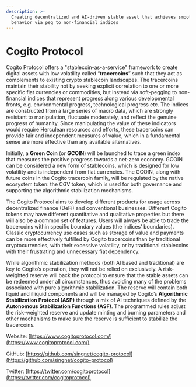 ```yaml
---
description: >-
  Creating decentralized and AI-driven stable asset that achieves smooth price
  behavior via peg to non-financial indices
---
```


# Cogito Protocol

Cogito Protocol offers a "stablecoin-as-a-service" framework to create digital assets with low volatility called “**tracercoins**” such that they act as complements to existing crypto stablecoin landscapes. The tracercoins maintain their stability not by seeking explicit correlation to one or more specific fiat currencies or commodities, but instead via soft-pegging to non-financial indices that represent progress along various developmental fronts, e.g. environmental progress, technological progress etc. The indices are constructed from a large series of macro data, which are strongly resistant to manipulation, fluctuate moderately, and reflect the genuine progress of humanity. Since manipulating the value of these indicators would require Herculean resources and efforts, these tracercoins can provide fair and independent measures of value, which in a fundamental sense are more effective than any available alternatives.&#x20;

Initially, a **Green Coin** (or **GCOIN**) will be launched to trace a green index that measures the positive progress towards a net-zero economy. GCOIN can be considered a new form of stablecoins, which is designed for low volatility and is independent from fiat currencies. The GCOIN, along with future coins in the Cogito tracercoin family, will be regulated by the native ecosystem token: the CGV token, which is used for both governance and supporting the algorithmic stabilization mechanisms.

The Cogito Protocol aims to develop different products for usage across decentralized finance (DeFi) and conventional businesses. Different Cogito tokens may have different quantitative and qualitative properties but there will also be a common set of features. Users will always be able to trade the tracercoins within specific boundary values (the indices' boundaries). Classic cryptocurrency use cases such as storage of value and payments can be more effectively fulfilled by Cogito tracercoins than by traditional cryptocurrencies, with their excessive volatility, or by traditional stablecoins with their frustrating and unnecessary fiat dependency.

While algorithmic stabilization methods (both AI based and traditional) are key to Cogito’s operation, they will not be relied on exclusively. A risk-weighted reserve will back the protocol to ensure that the stable assets can be redeemed under all circumstances, thus avoiding many of the problems associated with pure algorithmic stabilization. The reserve will contain both liquid and illiquid components and will be managed by Cogito’s **Algorithmic Stabilization Protocol (ASP)** through a mix of AI techniques defined by the **Autonomous Stabilization Functions (ASF)**. The programmed rules adjust the risk-weighted reserve and update minting and burning parameters and other mechanisms to make sure the reserve is sufficient to stabilize the tracercoins.

Website: [https://www.cogitoprotocol.com/](https://www.cogitoprotocol.com/)​

GitHub: [https://github.com/singnet/cogito-protocol](https://github.com/singnet/cogito-protocol)​

Twitter: [https://twitter.com/cogitoprotocol](https://twitter.com/cogitoprotocol)

